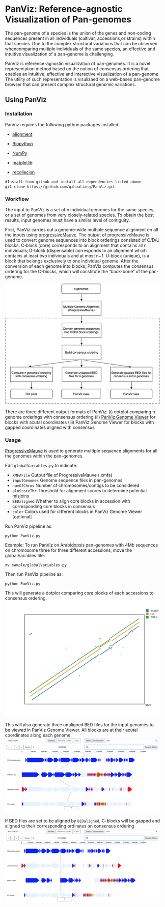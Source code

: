 # PanViz: Reference-agnostic Visualization of Pan-genomes
The pan-genome of a species is the union of the genes and non-coding sequences present in all individuals (cultivar, accessions,or strains) within that species. Due to the complex structural variations that can be observed whencomparing multiple individuals of the same species, an effective and intuitive visualization of a pan-genome is challenging. 

PanViz is reference-agnostic visualization of pan-genomes. It is a novel representation method based on the notion of consensus ordering that enables an intuitive, effective and interactive visualization of a pan-genome. The utility of such representation is visulizaed on  a web-based pan-genome browser that can present complex structural genomic variations.

## Using PanViz

### Installation
PanViz requires the following python packages installed:
-   [alignment](https://pypi.org/project/alignment/)

-   [Biopython](https://biopython.org)

-   [NumPy](https://numpy.org)

-   [matplotlib](https://matplotlib.org/3.2.1/api/_as_gen/matplotlib.pyplot.html)

-   [recollecion](https://pypi.org/project/recollection/)


```
#Install from github and install all dependencies listed above
git clone https://github.com/qihualiang/PanViz.git
```

### Workflow

The input to PanViz is a set of n individual genomes for the same species, or a set of genomes from very closely-related species. To obtain the best results, input genomes must have a similar level of contiguity. 

First, PanViz carries out a genome-wide multiple sequence alignment on all the inputs using [progressiveMauve](http://darlinglab.org/mauve/user-guide/progressivemauve.html). The output of progressiveMauve is used to convert genome sequences into block orderings consisted of C/D/U blocks. C-block (core) corresponds to an alignment that contains all n individuals; D-block (dispensable) corresponds to an alignment which contains at least two individuals and at most n−1. U-block (unique), is a block that belongs exclusively to one individual genome. After the conversion of each genome into blocks, PanViz computes the consensus ordering for the C-blocks, which will constitute the “back-bone” of the pan-genome. 

![panviz\[fig1\]](docs/figs/flowchart.jpg)

There are three different output formats of PanViz:
  (i) dotplot comparing n genome orderings with consensus ordering
  (ii) [PanViz Genome Viewer](http://panviz.cs.ucr.edu) for blocks with acutal coordinates
  (iii) PanViz Genome Viewer for blocks with gapped coordinates aligned with consensus


### Usage
[ProgressiveMauve](http://darlinglab.org/mauve/user-guide/progressivemauve.html) is used to generate multiple sequence alignments for all the genomes within the pan-genomes. 

Edit `globalVariables.py` to indicate:
-    `XMFAFile` Output file of ProgressiveMauve (.xmfa)
-    `inputGenomes` Genome sequence files in pan-genomes 
-    `numOfChrms` Number of chromosomes/contigs to be considered
-    `alnScoreThr` Threshold for alignment scores to determine potential misjoins
-    `BEDaligned` Whether to align core blocks in accession with corresponding core blocks in consensus
-    `color` Colors used for different blocks in PanViz Genome Viewer [optional]

Run PanViz pipeline as:
```
python PanViz.py
```


Example:
To run PanViz on Arabidopsis pan-genomes with 4Mb sequences on chromosome three for three different accessions, move the globalVariables file:
```
mv sample/globalVariables.py .
```
Then run PanViz pipeline as:
```
python PanViz.py
```
This will generate a dotplot comparing core blocks of each accessions to consensus ordering. 
![panviz\[fig2\]](docs/figs/arabidopsisDotplot.png)

This will also generate three unaligned BED files for the input genomes to be viewed in PanViz Genome Viewer. All blocks are at their acutal coordinates along each genome.
![panviz\[fig3\]](docs/figs/arabidopsisPanVizUnaligned.png)

If BED files are set to be aligned by `BEDaligned`, C-blocks will be gapped and aligned to their corresponding ordinates on consensus ordering. 
![panviz\[fig4\]](docs/figs/arabidopsisPanVizAligned.png)






